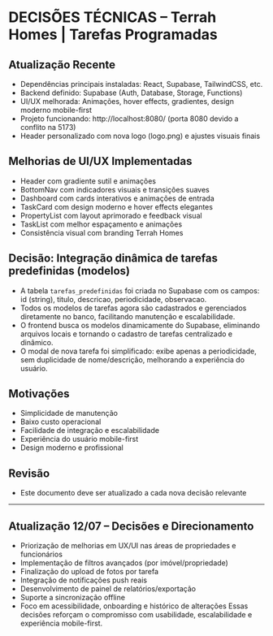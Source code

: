 # DECISÕES TÉCNICAS – Terrah Homes | Tarefas Programadas

## Atualização Recente
- Dependências principais instaladas: React, Supabase, TailwindCSS, etc.
- Backend definido: Supabase (Auth, Database, Storage, Functions)
- UI/UX melhorada: Animações, hover effects, gradientes, design moderno mobile-first
- Projeto funcionando: http://localhost:8080/ (porta 8080 devido a conflito na 5173)
- Header personalizado com nova logo (logo.png) e ajustes visuais finais

## Melhorias de UI/UX Implementadas
- Header com gradiente sutil e animações
- BottomNav com indicadores visuais e transições suaves
- Dashboard com cards interativos e animações de entrada
- TaskCard com design moderno e hover effects elegantes
- PropertyList com layout aprimorado e feedback visual
- TaskList com melhor espaçamento e animações
- Consistência visual com branding Terrah Homes

## Decisão: Integração dinâmica de tarefas predefinidas (modelos)
- A tabela `tarefas_predefinidas` foi criada no Supabase com os campos: id (string), titulo, descricao, periodicidade, observacao.
- Todos os modelos de tarefas agora são cadastrados e gerenciados diretamente no banco, facilitando manutenção e escalabilidade.
- O frontend busca os modelos dinamicamente do Supabase, eliminando arquivos locais e tornando o cadastro de tarefas centralizado e dinâmico.
- O modal de nova tarefa foi simplificado: exibe apenas a periodicidade, sem duplicidade de nome/descrição, melhorando a experiência do usuário.

## Motivações
- Simplicidade de manutenção
- Baixo custo operacional
- Facilidade de integração e escalabilidade
- Experiência do usuário mobile-first
- Design moderno e profissional

## Revisão
- Este documento deve ser atualizado a cada nova decisão relevante 

---

## Atualização 12/07 – Decisões e Direcionamento
- Priorização de melhorias em UX/UI nas áreas de propriedades e funcionários
- Implementação de filtros avançados (por imóvel/propriedade)
- Finalização do upload de fotos por tarefa
- Integração de notificações push reais
- Desenvolvimento de painel de relatórios/exportação
- Suporte a sincronização offline
- Foco em acessibilidade, onboarding e histórico de alterações
Essas decisões reforçam o compromisso com usabilidade, escalabilidade e experiência mobile-first. 